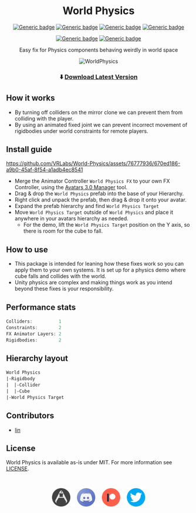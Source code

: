 <div align="center">

# World Physics

[![Generic badge](https://img.shields.io/github/downloads/VRLabs/World-Physics/total?label=Downloads)](https://github.com/VRLabs/World-Physics/releases/latest)
[![Generic badge](https://img.shields.io/badge/License-MIT-informational.svg)](https://github.com/VRLabs/World-Physics/blob/main/LICENSE)
[![Generic badge](https://img.shields.io/badge/Unity-2019.4.31f1-lightblue.svg)](https://unity3d.com/unity/whats-new/2019.4.31)
[![Generic badge](https://img.shields.io/badge/SDK-AvatarSDK3-lightblue.svg)](https://vrchat.com/home/download)

[![Generic badge](https://img.shields.io/discord/706913824607043605?color=%237289da&label=DISCORD&logo=Discord&style=for-the-badge)](https://discord.vrlabs.dev/)
[![Generic badge](https://img.shields.io/endpoint.svg?url=https%3A%2F%2Fshieldsio-patreon.vercel.app%2Fapi%3Fusername%3Dvrlabs%26type%3Dpatrons&style=for-the-badge)](https://patreon.vrlabs.dev/)

Easy fix for Physics components behaving weirdly in world space

![WorldPhysics](https://github.com/VRLabs/World-Physics/assets/76777936/301ea4d5-b4c1-4bd9-b2f2-d23c7e0a4b5b)


### ⬇️ [Download Latest Version](https://github.com/VRLabs/World-Physics/releases/latest)

<!-- 
### 📦 [Add to VRChat Creator Companion]() -->

</div>

## How it works

* By turning off colliders on the mirror clone we can prevent them from colliding with the player.
* By using an animated fixed joint we can prevent incorrect movement of rigidbodies under world constraints for remote players.

## Install guide

https://github.com/VRLabs/World-Physics/assets/76777936/670ed186-a9b0-45af-8f54-a1adb4ec8541

* Merge the Animator Controller ``World Physics FX`` to your own FX Controller, using the [Avatars 3.0 Manager](https://github.com/VRLabs/Avatars-3.0-Manager) tool.
* Drag & drop the ``World Physics`` prefab into the base of your Hierarchy.
* Right click and unpack the prefab, then drag & drop it onto your avatar.
* Expand the prefab hierarchy and find ``World Physics Target``
* Move ``World Physics Target`` outside of ``World Physics`` and place it anywhere in your avatars hierarchy as needed.
  * For the demo, lift the ``World Physics Target`` position on the Y axis, so there is room for the cube to fall.

## How to use

* This package is intended for leaning how these fixes work so you can apply them to your own systems. It is set up for a physics demo where cube falls and collides with the world.
* Unity physics are complex and making things work as you intend beyond these fixes is your responsibility.

## Performance stats

```c++
Colliders:          1
Constraints:        2
FX Animator Layers: 2
Rigidbodies:        2
```

## Hierarchy layout

```html
World Physics
|-Rigidbody
|  |-Collider
|  |-Cube
|-World Physics Target
```

## Contributors

* [lin](https://github.com/oofdesu)

## License

World Physics is available as-is under MIT. For more information see [LICENSE](https://github.com/VRLabs/World-Physics/blob/main/LICENSE).

​

<div align="center">

[<img src="https://github.com/VRLabs/Resources/raw/main/Icons/VRLabs.png" width="50" height="50">](https://vrlabs.dev "VRLabs")
<img src="https://github.com/VRLabs/Resources/raw/main/Icons/Empty.png" width="10">
[<img src="https://github.com/VRLabs/Resources/raw/main/Icons/Discord.png" width="50" height="50">](https://discord.vrlabs.dev/ "VRLabs")
<img src="https://github.com/VRLabs/Resources/raw/main/Icons/Empty.png" width="10">
[<img src="https://github.com/VRLabs/Resources/raw/main/Icons/Patreon.png" width="50" height="50">](https://patreon.vrlabs.dev/ "VRLabs")
<img src="https://github.com/VRLabs/Resources/raw/main/Icons/Empty.png" width="10">
[<img src="https://github.com/VRLabs/Resources/raw/main/Icons/Twitter.png" width="50" height="50">](https://twitter.com/vrlabsdev "VRLabs")

</div>

